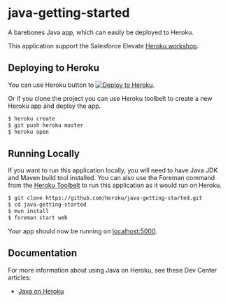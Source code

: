 # java-getting-started

A barebones Java app, which can easily be deployed to Heroku.  

This application support the Salesforce Elevate [Heroku workshop](http://agileforce.co.uk/heroku-workshop). 

## Deploying to Heroku

You can use Heroku button to [![Deploy to Heroku](https://www.herokucdn.com/deploy/button.png)](https://heroku.com/deploy).

Or if you clone the project you can use Heroku toolbelt to create a new Heroku app and deploy the app.

```sh
$ heroku create
$ git push heroku master
$ heroku open
```

## Running Locally

If you want to run this application locally, you will need to have Java JDK and Maven build tool installed.  You can also use the Foreman command from the [Heroku Toolbelt](https://toolbelt.heroku.com/) to run this application as it would run on Heroku.

```sh
$ git clone https://github.com/heroku/java-getting-started.git
$ cd java-getting-started
$ mvn install
$ foreman start web
```

Your app should now be running on [localhost:5000](http://localhost:5000/).

## Documentation

For more information about using Java on Heroku, see these Dev Center articles:

- [Java on Heroku](https://devcenter.heroku.com/categories/java)

